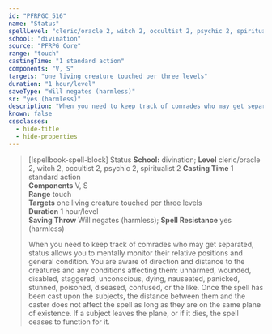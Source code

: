 ```yaml
---
id: "PFRPGC_516"
name: "Status"
spellLevel: "cleric/oracle 2, witch 2, occultist 2, psychic 2, spiritualist 2"
school: "divination"
source: "PFRPG Core"
range: "touch"
castingTime: "1 standard action"
components: "V, S"
targets: "one living creature touched per three levels"
duration: "1 hour/level"
saveType: "Will negates (harmless)"
sr: "yes (harmless)"
description: "When you need to keep track of comrades who may get separated, status allows you to mentally monitor their relative positions and general condition. You are aware of direction and distance to the creatures and any conditions affecting them: unharmed, wounded, disabled, staggered, unconscious, dying, nauseated, panicked, stunned, poisoned, diseased, confused, or the like. Once the spell has been cast upon the subjects, the distance between them and the caster does not affect the spell as long as they are on the same plane of existence. If a subject leaves the plane, or if it dies, the spell ceases to function for it."
known: false
cssclasses:
  - hide-title
  - hide-properties
---
```


> [!spellbook-spell-block] Status
> **School:** divination; **Level** cleric/oracle 2, witch 2, occultist 2, psychic 2, spiritualist 2
> **Casting Time** 1 standard action  
> **Components** V, S  
> **Range** touch  
> **Targets** one living creature touched per three levels  
> **Duration** 1 hour/level  
> **Saving Throw** Will negates (harmless); **Spell Resistance** yes (harmless)
> 
> When you need to keep track of comrades who may get separated, status allows you to mentally monitor their relative positions and general condition. You are aware of direction and distance to the creatures and any conditions affecting them: unharmed, wounded, disabled, staggered, unconscious, dying, nauseated, panicked, stunned, poisoned, diseased, confused, or the like. Once the spell has been cast upon the subjects, the distance between them and the caster does not affect the spell as long as they are on the same plane of existence. If a subject leaves the plane, or if it dies, the spell ceases to function for it.